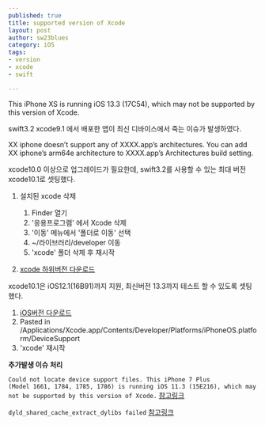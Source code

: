 ```yaml
--- 
published: true
title: supported version of Xcode
layout: post
author: sw23blues
category: iOS
tags: 
- version
- xcode
- swift

---
```


This iPhone XS is running iOS 13.3 (17C54), which may not be supported by this version of Xcode.

swift3.2 xcode9.1 에서 배포한 앱이 최신 디바이스에서 죽는 이슈가 발생하였다. 

XX iphone doesn’t support any of XXXX.app’s architectures. 
You can add XX iphone’s arm64e architecture to XXXX.app’s Architectures build setting.

xcode10.0 이상으로 업그레이드가 필요한데, swift3.2를 사용할 수 있는 최대 버전 xcode10.1로 셋팅했다.

1. 설치된 xcode 삭제
    1. Finder 열기
    2. '응용프로그램' 에서 Xcode 삭제
    3. '이동' 메뉴에서 '폴더로 이동' 선택 
    4. ~/라이브러리/developer 이동
    5. 'xcode' 폴더 삭제 후 재시작

2. [xcode 하위버전 다운로드]("https://developer.apple.com/downloads")

xcode10.1은 iOS12.1(16B91)까지 지원, 최신버전 13.3까지 테스트 할 수 있도록 셋팅했다.

1. [iOS버전 다운로드]("https://github.com/filsv/iPhoneOSDeviceSupport")
2. Pasted in /Applications/Xcode.app/Contents/Developer/Platforms/iPhoneOS.platform/DeviceSupport
3. 'xcode' 재시작



**추가발생 이슈 처리**

<code>Could not locate device support files. This iPhone 7 Plus (Model 1661, 1784, 1785, 1786) is running iOS 11.3 (15E216), which may not be supported by this version of Xcode.</code>
[참고링크]("https://stackoverflow.com/questions/49720178/xcode-not-supported-for-ios-11-3-by-xcode-9-2-needed-9-3")

<code>dyld_shared_cache_extract_dylibs failed</code>
[참고링크]("https://stackoverflow.com/questions/58971725/how-to-use-ios-13-2-3-with-xcode-10-3-dyld-shared-cache-extract-dylibs-failed")
